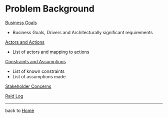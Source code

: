 # Problem Background

[Business Goals](BusinessGoal.md)

* Business Goals, Drivers and Architecturally significant requirements

[Actors and Actions](Personas.md)

* List of actors and mapping to actions

[Constraints and Assumptions](ConstraintsAndAssumptions.md)

* List of known constraints
* List of assumptions made

[Stakeholder Concerns](StakeholderConcerns.md)

[Raid Log](RAID.md)

------

back to [Home](../README.md)